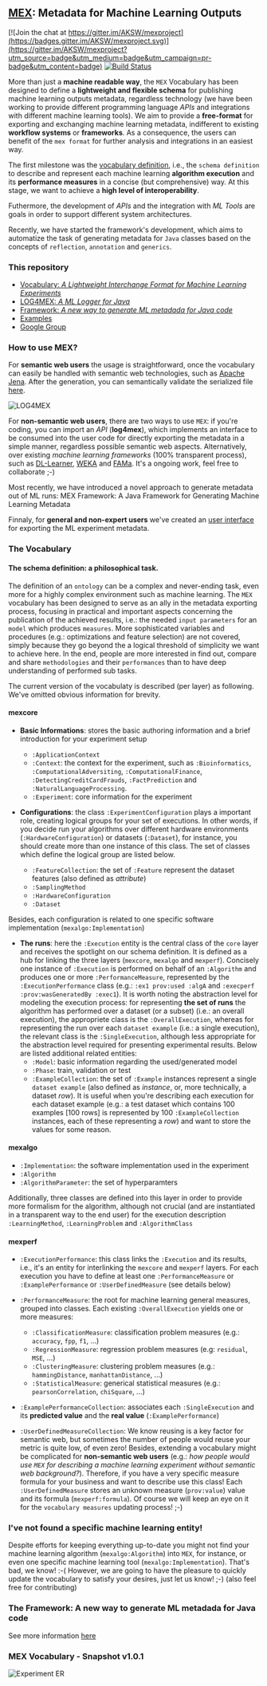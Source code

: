 ## [MEX](http://mex.aksw.org/): Metadata for Machine Learning Outputs

[![Join the chat at https://gitter.im/AKSW/mexproject](https://badges.gitter.im/AKSW/mexproject.svg)](https://gitter.im/AKSW/mexproject?utm_source=badge&utm_medium=badge&utm_campaign=pr-badge&utm_content=badge)
[![Build Status](https://travis-ci.org/AKSW/mexproject.svg?branch=master)](https://travis-ci.org/AKSW/mexproject)

More than just a **machine readable way**, the `MEX` Vocabulary has been designed to define a **lightweight and flexible schema** for publishing machine learning outputs metadata, regardless technology (we have been working to provide different programming language *APIs* and integrations with different machine learning tools). We aim to provide a **free-format** for exporting and exchanging machine learning metadata, indifferent to existing **workflow systems** or **frameworks**. As a consequence, the users can benefit of the `mex format` for further analysis and integrations in an easiest way.

The first milestone was the [vocabulary definition](http://www.w3.org/standards/semanticweb/ontology), i.e., the `schema definition` to describe and represent each machine learning **algorithm execution** and its **performance measures** in a concise (but comprehensive) way. At this stage, we want to achieve a **high level of interoperability**.

Futhermore, the development of *APIs* and the integration with *ML Tools* are goals in order to support different system architectures. 

Recently, we have started the framework's development, which aims to automatize the task of generating metadata for ``Java`` classes based on the concepts of ``reflection``, ``annotation`` and ``generics``.  

### This repository
  * [Vocabulary: *A Lightweight Interchange Format for Machine Learning Experiments*](https://github.com/AKSW/mexproject/tree/master/ontology)
  * [LOG4MEX: *A ML Logger for Java*](https://github.com/AKSW/mexproject/tree/master/src/main/java/org/aksw/mex/log4mex)
  * [Framework: *A new way to generate ML metadada for Java code*](https://github.com/AKSW/mexproject/tree/master/src/main/java/org/aksw/mex/framework)
  * [Examples](https://github.com/AKSW/mexproject/tree/master/src/main/java/examples)
  * [Google Group](mex-project@googlegroups.com)

### How to use MEX?

For **semantic web users** the usage is straightforward, once the vocabulary can easily be handled with semantic web technologies, such as [Apache Jena](https://jena.apache.org/). After the generation, you can semantically validate the serialized file [here](http://mex.aksw.org/). 

![LOG4MEX](http://dne5.com/mex/diagram/log4mex-small.png)

For **non-semantic web users**, there are two ways to use `MEX`: if you're coding, you can import an *API* (**log4mex**), which implements an interface to be consumed into the user code for directly exporting the metadata in a simple manner, regardless possible semantic web aspects. Alternatively, over existing *machine learning frameworks* (100% transparent process), such as [DL-Learner](http://dl-learner.org/), [WEKA](http://www.cs.waikato.ac.nz/ml/weka/) and [FAMa](https://github.com/duartejulio/fama). It's a ongoing work, feel free to collaborate ;-)

Most recently, we have introduced a novel approach to generate metadata out of ML runs: MEX Framework: A Java Framework for Generating Machine Learning Metadata

Finnaly, for **general and non-expert users** we've created an [user interface](http://mex.aksw.org/) for exporting the ML experiment metadata.

### The Vocabulary

#### The schema definition: a philosophical task.

The definition of an `ontology` can be a complex and never-ending task, even more for a highly complex environment such as machine learning. The `MEX` vocabulary has been designed to serve as an ally in the metadata exporting process, focusing in practical and important aspects concerning the publication of the achieved results, i.e.: the needed `input parameters` for an `model` which produces `measures`. More sophisticated variables and procedures (e.g.: optimizations and feature selection) are not covered, simply because they go beyond the a logical threshold of simplicity we want to achieve here. In the end, people are more interested in find out, compare and share `methodologies` and their `performances` than to have deep understanding of performed sub tasks. 

The current version of the vocabulaty is described (per layer) as following. We've omitted obvious information for brevity.

#### mexcore
* **Basic Informations**: stores the basic authoring information and a brief introduction for your experiment setup
  * `:ApplicationContext`
  * `:Context`: the context for the experiment, such as `:Bioinformatics`, `:ComputationalAdversiting`, `:ComputationalFinance`, `:DetectingCreditCardFrauds`, `:FactPrediction` and `:NaturalLanguageProcessing`.
  * `:Experiment`: core information for the experiment

* **Configurations**: the class `:ExperimentConfiguration` plays a important role, creating logical groups for your set of executions. In other words, if you decide run your algorithms over different hardware environments (`:HardwareConfiguration`) or datasets (`:Dataset`), for instance, you should create more than one instance of this class. The set of classes which define the logical group are listed below. 
  * `:FeatureCollection`: the set of `:Feature` represent the dataset features (also defined as *attribute*)
  * `:SamplingMethod`
  * `:HardwareConfiguration`
  * `:Dataset`
  
Besides, each configuration is related to one specific software implementation (`mexalgo:Implementation`)

* **The runs**: here the `:Execution` entity is the central class of the `core` layer and receives the spotlight on our schema definition. It is defined as a hub for linking the three layers (`mexcore`, `mexalgo` and `mexperf`). Concisely one instance of `:Execution` is performed on behalf of an `:Algorithm` and produces one or more `:PerformanceMeasure`, represented by the `:ExecutionPerformance` class (e.g.: `:ex1 prov:used :algA` and `:execperf :prov:wasGeneratedBy :exec1`). It is worth noting the abstraction level for modeling the execution process: for representing **the set of runs** the algorithm has performed over a dataset (or a subset) (i.e.: an overall execution), the appropriete class is the `:OverallExecution`, whereas for representing the run over each `dataset example` (i.e.: a single execution), the relevant class is the `:SingleExecution`, although less appropriate for the abstraction level required for presenting experimental results.
Below are listed additional related entities: 
  * `:Model`: basic information regarding the used/generated model
  * `:Phase`: train, validation or test
  * `:ExampleCollection`: the set of `:Example` instances represent a single `dataset example` (also defined as *instance*, or, more technically, a dataset *row*). It is useful when you're describing each execution for each dataset example (e.g.: a test dataset which contains 100 examples [100 rows] is represented by 100 `:ExampleCollection` instances, each of these representing a *row*) and want to store the values for some reason.

#### mexalgo
* `:Implementation`: the software implementation used in the experiment
* `:Algorithm`
* `:AlgorithmParameter`: the set of hyperparamters

Additionally, three classes are defined into this layer in order to provide more formalism for the algorithm, although not crucial (and are instantiated in a transparent way to the end user) for the execution description `:LearningMethod`, `:LearningProblem` and `:AlgorithmClass` 

#### mexperf
* `:ExecutionPerformance`: this class links the `:Execution` and its results, i.e., it's an entity for interlinking the `mexcore` and `mexperf` layers. For each execution you have to define at least one `:PerformanceMeasure` or `:ExamplePerformance` or `:UserDefinedMeasure` (see details below)

* `:PerformanceMeasure`: the root for machine learning general measures, grouped into classes. Each existing `:OverallExecution` yields one or more measures:
  * `:ClassificationMeasure`: classification problem measures (e.g.: `accuracy`, `fpp`, `f1`, ...)
  * `:RegressionMeasure`: regression problem measures (e.g: `residual`, `MSE`, ...)
  * `:ClusteringMeasure`: clustering problem measures (e.g.: `hammingDistance`, `manhattanDistance`, ...)
  * `:StatisticalMeasure`: generical statistical measures (e.g.: `pearsonCorrelation`, `chiSquare`, ...)

* `:ExamplePerformanceCollection`: associates each `:SingleExecution` and its **predicted value** and the **real value** (`:ExamplePerformance`) 

* `:UserDefinedMeasureCollection`: We know reusing is a key factor for semantic web, but sometimes the number of people would reuse your metric is quite low, of even zero! Besides, extending a vocabulary might be complicated for **non-semantic web users** (e.g.: *how people would use `MEX` for describing a machine learning experiment without semantic web background?*). 
Therefore, if you have a very specific measure formula for your business and want to describe use this class! Each `:UserDefinedMeasure` stores an unknown measure (`prov:value`) value and its formula (`mexperf:formula`). 
Of course we will keep an eye on it for the `vocabulary measures` updating process! ;-)

### I've not found a specific machine learning entity!
Despite efforts for keeping everything up-to-date you might not find your machine learning algorithm (`mexalgo:Algorithm`) into `MEX`, for instance, or even one specific machine learning tool (`mexalgo:Implementation`). That's bad, we know! :-( However, we are going to have the pleasure to quickly update the vocabulary to satisfy your desires, just let us know! ;-)
(also feel free for contributing)

### The Framework: A new way to generate ML metadada for Java code
See more information [here](https://github.com/AKSW/mexproject/tree/master/src/main/java/org/aksw/mex/framework)

### MEX Vocabulary - Snapshot v1.0.1
![Experiment ER](http://dne5.com/mex/diagram/mex-1.0.1.png)

